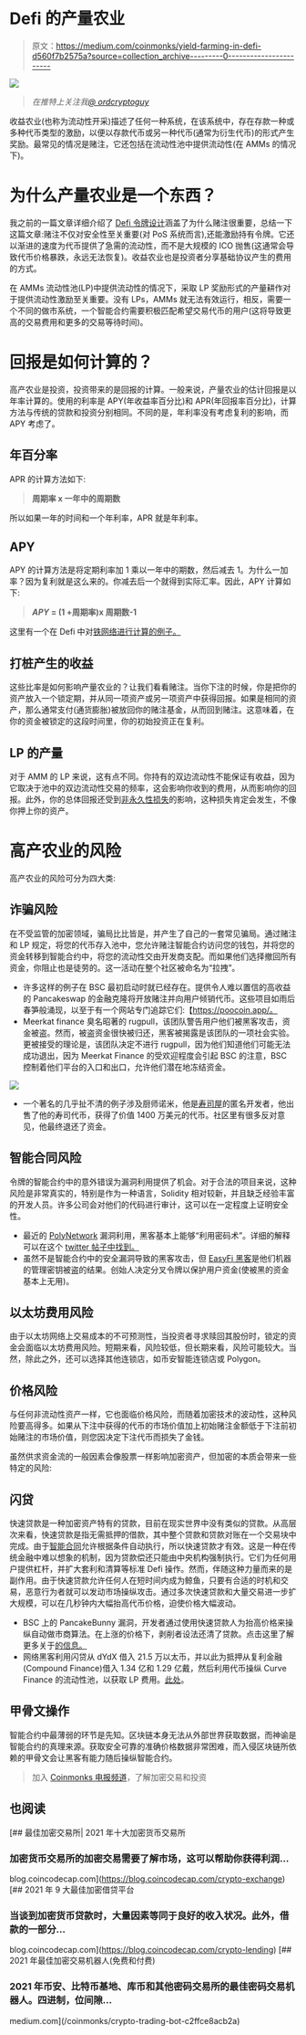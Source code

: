 # Defi 的产量农业

> 原文：<https://medium.com/coinmonks/yield-farming-in-defi-d560f7b2575a?source=collection_archive---------0----------------------->

![](img/839d990e12d28ee83c782e4e0e061b6e.png)

> *在推特上关注我*[*@ ordcryptoguy*](http://twitter.com/ordcryptoguy)

收益农业(也称为流动性开采)描述了任何一种系统，在该系统中，存在存款一种或多种代币类型的激励，以便以存款代币或另一种代币(通常为衍生代币)的形式产生奖励。最常见的情况是赌注，它还包括在流动性池中提供流动性(在 AMMs 的情况下)。

# 为什么产量农业是一个东西？

我之前的一篇文章详细介绍了 [Defi 令牌设计](/the-capital/defi-token-design-90d068d4218)涵盖了为什么赌注很重要，总结一下这篇文章:赌注不仅对安全性至关重要(对 PoS 系统而言),还能激励持有令牌。它还以渐进的速度为代币提供了急需的流动性，而不是大规模的 ICO 抛售(这通常会导致代币价格暴跌，永远无法恢复)。收益农业也是投资者分享基础协议产生的费用的方式。

在 AMMs 流动性池(LP)中提供流动性的情况下，采取 LP 奖励形式的产量耕作对于提供流动性激励至关重要。没有 LPs，AMMs 就无法有效运行，相反，需要一个不同的做市系统，一个智能合约需要积极匹配希望交易代币的用户(这将导致更高的交易费用和更多的交易等待时间)。

# 回报是如何计算的？

高产农业是投资，投资带来的是回报的计算。一般来说，产量农业的估计回报是以年率计算的。使用的利率是 APY(年收益率百分比)和 APR(年回报率百分比)，计算方法与传统的贷款和投资分别相同。不同的是，年利率没有考虑复利的影响，而 APY 考虑了。

## 年百分率

APR 的计算方法如下:

> **周期率 x 一年中的周期数**

所以如果一年的时间和一个年利率，APR 就是年利率。

## APY

APY 的计算方法是将定期利率加 1 乘以一年中的期数，然后减去 1。为什么一加率？因为复利就是这么来的。你减去后一个就得到实际汇率。因此，APY 计算如下:

> ***APY* = (1 +周期率)x 周期数-1**

这里有一个在 Defi 中对[铁网络进行计算的例子。](/ferrumnetwork/understanding-the-apys-for-staking-3-0-99ac95aa0ec5)

## 打桩产生的收益

这些比率是如何影响产量农业的？让我们看看赌注。当你下注的时候，你是把你的资产放入一个锁定期，并从同一项资产或另一项资产中获得回报。如果是相同的资产，那么通常支付(通货膨胀)被放回你的赌注基金，从而回到赌注。这意味着，在你的资金被锁定的这段时间里，你的初始投资正在复利。

## LP 的产量

对于 AMM 的 LP 来说，这有点不同。你持有的双边流动性不能保证有收益，因为它取决于池中的双边流动性交易的频率，这会影响你收到的费用，从而影响你的回报。此外，你的总体回报还受到[非永久性损失](https://ordinarycryptoguy.medium.com/decentralised-bartering-1f89d9f95a75)的影响，这种损失肯定会发生，不像你押上你的资产。

# 高产农业的风险

高产农业的风险可分为四大类:

## 诈骗风险

在不受监管的加密领域，骗局比比皆是，并产生了自己的一套常见骗局。通过赌注和 LP 规定，将您的代币存入池中，您允许赌注智能合约访问您的钱包，并将您的资金转移到智能合约中，将您的流动性交由开发商支配。而如果他们选择撤回所有资金，你阻止也是徒劳的。这一活动在整个社区被命名为“拉拽”。

*   许多这样的例子在 BSC 最初启动时就已经存在。提供令人难以置信的高收益的 Pancakeswap 的金融克隆将开放赌注并向用户倾销代币。这些项目如雨后春笋般涌现，以至于有一个网站专门追踪它们:【https://poocoin.app/。
*   Meerkat finance 臭名昭著的 rugpull，该团队警告用户他们被黑客攻击，资金被盗。然而，被盗资金很快被归还，黑客被揭露是该团队的一项社会实验。更被接受的理论是，该团队决定不进行 rugpull，因为他们知道他们可能无法成功退出，因为 Meerkat Finance 的受欢迎程度会引起 BSC 的注意，BSC 控制着他们平台的入口和出口，允许他们潜在地冻结资金。

![](img/794545580fcaa7c46253c859a2b2e956.png)

*   一个著名的几乎扯不清的例子涉及厨师诺米，他是[寿司屋](https://sushi.com/)的匿名开发者，他出售了他的寿司代币，获得了价值 1400 万美元的代币。社区里有很多反对意见，他最终退还了资金。

## 智能合同风险

令牌的智能合约中的意外错误为漏洞利用提供了机会。对于合法的项目来说，这种风险是非常真实的，特别是作为一种语言，Solidity 相对较新，并且缺乏经验丰富的开发人员。许多公司会对他们的代码进行审计，这可以在一定程度上证明安全性。

*   最近的 [PolyNetwork](https://www.cnbc.com/2021/08/11/over-600-million-dollars-was-stolen-in-a-massive-defi-hack.html) 漏洞利用，黑客基本上能够“利用密码术”。详细的解释可以在这个 [twitter 帖子中找到。](https://twitter.com/kelvinfichter/status/1425217046636371969?s=19)
*   虽然不是智能合约中的安全漏洞导致的黑客攻击，但 [EasyFi 黑客](/easify-network/easyfi-security-incident-66c02a277a91)是他们机器的管理密钥被盗的结果。创始人决定分叉令牌以保护用户资金(使被黑的资金基本上无用)。

## 以太坊费用风险

由于以太坊网络上交易成本的不可预测性，当投资者寻求赎回其股份时，锁定的资金会面临以太坊费用风险。短期来看，风险较低，但长期来看，风险可能较大。当然，除此之外，还可以选择其他连锁店，如币安智能连锁店或 Polygon。

## 价格风险

与任何非流动性资产一样，它也面临价格风险，而随着加密技术的波动性，这种风险要高得多。如果从下注中获得的代币的市场价值加上初始赌注金额低于下注前初始赌注的市场价值，则您因决定下注代币而损失了金钱。

虽然供求资金流的一般因素会像股票一样影响加密资产，但加密的本质会带来一些特定的风险:

## **闪贷**

快速贷款是一种加密资产特有的贷款，目前在现实世界中没有类似的贷款。从高层次来看，快速贷款是指无需抵押的借款，其中整个贷款和贷款对账在一个交易块中完成。由于[智能合同](https://ordinarycryptoguy.medium.com/smart-contract-aed95ba2e1d4)允许根据条件自动执行，所以快速贷款才有效。这是一种在传统金融中难以想象的机制，因为贷款偿还只能由中央机构强制执行。它们为任何用户提供杠杆，并扩大套利和清算等标准 Defi 操作。然而，伴随这种力量而来的是副作用。由于快速贷款允许任何人在短时间内成为鲸鱼，只要有合适的时机和交易，恶意行为者就可以发动市场操纵攻击。通过多次快速贷款和大量交易进一步扩大规模，可以在几秒钟内大幅抬高代币价格，迫使价格大幅波动。

*   BSC 上的 PancakeBunny 漏洞，开发者通过使用快速贷款人为抬高价格来操纵自动做市商算法。在上涨的价格下，剥削者设法还清了贷款。点击这里了解更多关于[的信息。](https://cointelegraph.com/news/pancakebunny-tanks-96-following-200m-flash-loan-exploit)
*   网络黑客利用闪贷从 dYdX 借入 21.5 万以太币，并以此为抵押从复利金融(Compound Finance)借入 1.34 亿和 1.29 亿戴，然后利用代币操纵 Curve Finance 的流动性池，以获取 LP 费用。[此处](https://newsletter.thedefiant.io/p/-2021s-first-major-defi-hack-explained)。

## **甲骨文操作**

智能合约中最薄弱的环节是先知。区块链本身无法从外部世界获取数据，而神谕是智能合约的真理来源。获取安全可靠的准确价格数据非常困难，而入侵区块链所依赖的甲骨文会让黑客有能力随后操纵智能合约。

> 加入 [Coinmonks 电报频道](https://t.me/coincodecap)，了解加密交易和投资

## 也阅读

[](https://blog.coincodecap.com/crypto-exchange) [## 最佳加密交易所| 2021 年十大加密货币交易所

### 加密货币交易所的加密交易需要了解市场，这可以帮助你获得利润…

blog.coincodecap.com](https://blog.coincodecap.com/crypto-exchange) [](https://blog.coincodecap.com/crypto-lending) [## 2021 年 9 大最佳加密借贷平台

### 当谈到加密货币贷款时，大量因素等同于良好的收入状况。此外，借款的一部分…

blog.coincodecap.com](https://blog.coincodecap.com/crypto-lending) [](/coinmonks/crypto-trading-bot-c2ffce8acb2a) [## 2021 年最佳加密交易机器人(免费和付费)

### 2021 年币安、比特币基地、库币和其他密码交易所的最佳密码交易机器人。四进制，位间隙…

medium.com](/coinmonks/crypto-trading-bot-c2ffce8acb2a)